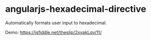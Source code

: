 # angularjs-hexadecimal-directive
Automatically formats user input to hexadecimal.


Demo: https://jsfiddle.net/theslip/2xyakLqv/11/

